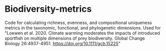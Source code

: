 # Biodiversity-metrics
Code for calculating richness, evenness, and compositional uniqueness metrics in the taxonomic, functional, and phylogenetic dimensions. Used for "Loewen et al. 2020. Climate warming moderates the impacts of introduced sportfish on multiple dimensions of prey biodiversity. Global Change Biology 26:4937-4951. https://doi.org/10.1111/gcb.15225"
